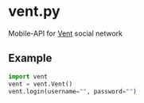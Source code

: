 # vent.py
Mobile-API for [Vent](https://play.google.com/store/apps/details?id=com.vent) social network

## Example
```python
import vent
vent = vent.Vent()
vent.login(username="", password="")
```
